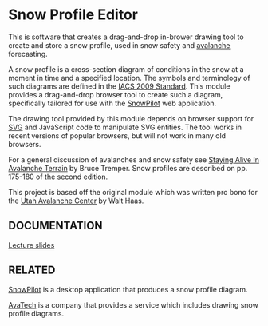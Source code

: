 <h1>Snow Profile Editor</h1>

This is software that creates a drag-and-drop in-brower drawing tool
to create and store a snow profile, used in snow safety and
<a href="http://en.wikipedia.org/wiki/Avalanche">avalanche</a>
forecasting. 

A snow profile is a cross-section diagram of conditions in the snow at
a moment in time and a specified location. The symbols and terminology
of such diagrams are defined in the
<a
href="http://www.cryosphericsciences.org/products/snowClassification/snowclass_2009-11-23-tagged-highres.pdf">IACS
 2009 Standard</a>. This module
provides a drag-and-drop browser tool to create such a diagram, specifically 
tailored for use with the <a href="http://snowpilot.org">SnowPilot</a> web application.

The drawing tool provided by this module depends on browser support
for
<a href="http://en.wikipedia.org/wiki/Scalable_Vector_Graphics">SVG</a>
and JavaScript code to manipulate SVG entities. The tool works
in recent versions of popular browsers, but will not work in many old
browsers.

For a general discussion of avalanches and snow safety see
<a
href="http://www.mountaineersbooks.org/Staying-Alive-in-Avalanche-Terrain-2nd-Ed-P512.aspx">Staying
Alive In Avalanche Terrain</a> by Bruce Tremper. Snow profiles are
described on pp. 175-180 of the second edition. 

This project is based off the original module which was written pro bono for the
<a href="http://utahavalanchecenter.org/">Utah Avalanche Center</a> by Walt Haas.

<h2>DOCUMENTATION</H2>

<a href="https://docs.google.com/presentation/d/1ymNkf6GJataJT_PnTlH6wCVYllsk3RP9Rzj6jmZIrAE/edit?usp=sharing">Lecture slides</a>

<h2>RELATED</h2>

<a href="http://snowpilot.org/">SnowPilot</a> is a desktop application
that produces a snow profile diagram.

<a href="http://www.avatech.com/">AvaTech</a> is a company that
provides a service which includes drawing snow profile diagrams.
